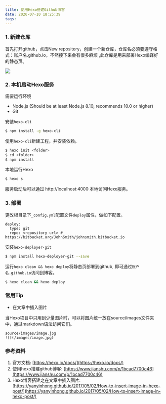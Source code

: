 ```yaml
---
title: 使用Hexo搭建Github博客
date: 2020-07-10 18:25:39
tags:
---
```

### 1. 新建仓库

首先打开github，点击New repository，创建一个新仓库，仓库名必须要遵守格式：账户名.github.io，不然接下来会有很多麻烦 ,此仓库是用来部署Hexo编译好的静态页。

![](/images/InitHexo/newRepository.png)


### 2. 本机启动Hexo服务

需要运行环境
- Node.js (Should be at least Node.js 8.10, recommends 10.0 or higher)
- Git

安装`hexo-cli`

``` bash
$ npm install -g hexo-cli
```

使用`hexo-cli`新建工程，并安装依赖。

``` bash
$ hexo init <folder>
$ cd <folder>
$ npm install
```

本地运行Hexo

``` bash
$ hexo s
```

服务启动后可以通过 http://localhost:4000 本地访问Hexo服务。

### 3. 部署

更改根目录下`_config.yml`配置文件`deploy`属性，做如下配置。

```
deploy:
  type: git
  repo: <repository url> # https://bitbucket.org/JohnSmith/johnsmith.bitbucket.io
```

安装`hexo-deployer-git`

``` bash
$ npm install hexo-deployer-git --save
```

运行`hexo clean && hexo deploy`将静态页部署到github, 即可通过`账户名.github.io`访问到博客。

``` bash
$ hexo clean && hexo deploy
```

### 常用Tip

- 在文章中插入图片

当Hexo项目中只用到少量图片时，可以将图片统一放在source/images文件夹中，通过markdown语法访问它们。

```
source/images/image.jpg
![](/images/image.jpg)
```



### 参考资料

1. 官方文档: [https://hexo.io/docs/](https://hexo.io/docs/)
2. 使用hexo搭建github博客: [https://www.jianshu.com/p/1bcad7700c46](https://www.jianshu.com/p/1bcad7700c46)
3. Hexo博客搭建之在文章中插入图片: [https://yanyinhong.github.io/2017/05/02/How-to-insert-image-in-hexo-post/](https://yanyinhong.github.io/2017/05/02/How-to-insert-image-in-hexo-post/)


